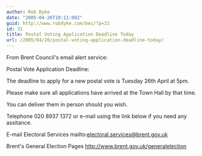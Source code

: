 ```yaml
---
author: Rob Dyke
date: "2005-04-26T10:11:00Z"
guid: http://www.robdyke.com/bec/?p=31
id: 31
title: Postal Voting Application Deadline Today
url: /2005/04/26/postal-voting-application-deadline-today/
---
```

From Brent Council's email alert service:

Postal Vote Application Deadline:

The deadline to apply for a new postal vote is Tuesday 26th April at 5pm.
  
Please make sure all applications have arrived at the Town Hall by that time.
  
You can deliver them in person should you wish.

Telephone 020 8937 1372 or e-mail using the link below if you need any assitance.
  
E-mail Electoral Services mailto:electoral.services@brent.gov.uk
  
Brent's General Election Pages http://www.brent.gov.uk/generalelection
